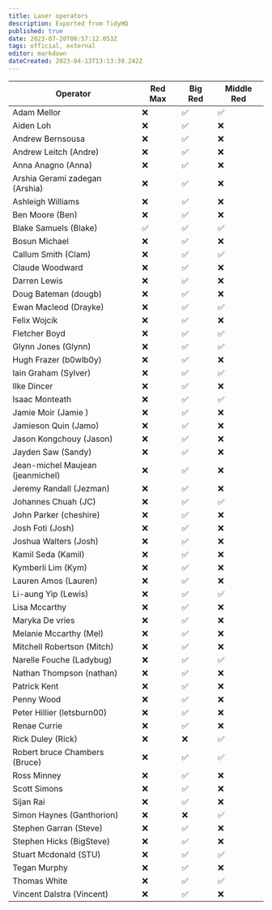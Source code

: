 ```yaml
---
title: Laser operators
description: Exported from TidyHQ
published: true
date: 2023-07-20T06:57:12.053Z
tags: official, external
editor: markdown
dateCreated: 2023-04-13T13:13:39.242Z
---
```


| Operator | Red Max | Big Red | Middle Red |
| --- | --- | --- | --- |
| Adam Mellor | ❌ | ✅ | ✅ | 
| Aiden Loh | ❌ | ✅ | ❌ | 
| Andrew Bernsousa | ❌ | ✅ | ❌ | 
| Andrew Leitch (Andre) | ❌ | ✅ | ❌ | 
| Anna Anagno (Anna) | ❌ | ✅ | ❌ | 
| Arshia Gerami zadegan (Arshia) | ❌ | ✅ | ❌ | 
| Ashleigh Williams | ❌ | ✅ | ❌ | 
| Ben Moore (Ben) | ❌ | ✅ | ❌ | 
| Blake Samuels (Blake) | ✅ | ✅ | ✅ | 
| Bosun Michael | ❌ | ✅ | ❌ | 
| Callum Smith (Clam) | ❌ | ✅ | ✅ | 
| Claude Woodward | ❌ | ✅ | ❌ | 
| Darren Lewis | ❌ | ✅ | ❌ | 
| Doug Bateman (dougb) | ❌ | ✅ | ❌ | 
| Ewan Macleod (Drayke) | ❌ | ✅ | ✅ | 
| Felix Wojcik | ❌ | ✅ | ❌ | 
| Fletcher Boyd | ❌ | ✅ | ✅ | 
| Glynn Jones (Glynn) | ❌ | ✅ | ✅ | 
| Hugh Frazer (b0wlb0y) | ❌ | ✅ | ❌ | 
| Iain Graham (Sylver) | ❌ | ✅ | ✅ | 
| Ilke Dincer | ❌ | ✅ | ❌ | 
| Isaac Monteath | ❌ | ✅ | ✅ | 
| Jamie Moir (Jamie ) | ❌ | ✅ | ❌ | 
| Jamieson Quin (Jamo) | ❌ | ✅ | ❌ | 
| Jason Kongchouy (Jason) | ❌ | ✅ | ❌ | 
| Jayden Saw (Sandy) | ❌ | ✅ | ❌ | 
| Jean-michel Maujean (jeanmichel) | ❌ | ✅ | ❌ | 
| Jeremy Randall (Jezman) | ❌ | ✅ | ❌ | 
| Johannes Chuah (JC) | ❌ | ✅ | ✅ | 
| John Parker (cheshire) | ❌ | ✅ | ❌ | 
| Josh Foti (Josh) | ❌ | ✅ | ❌ | 
| Joshua Walters (Josh) | ❌ | ✅ | ❌ | 
| Kamil Seda (Kamil) | ❌ | ✅ | ❌ | 
| Kymberli Lim (Kym) | ❌ | ✅ | ❌ | 
| Lauren Amos (Lauren) | ❌ | ✅ | ❌ | 
| Li-aung Yip (Lewis) | ❌ | ✅ | ✅ | 
| Lisa Mccarthy | ❌ | ✅ | ❌ | 
| Maryka De vries | ❌ | ✅ | ❌ | 
| Melanie Mccarthy (Mel) | ❌ | ✅ | ❌ | 
| Mitchell Robertson (Mitch) | ❌ | ✅ | ❌ | 
| Narelle Fouche (Ladybug) | ❌ | ✅ | ✅ | 
| Nathan Thompson (nathan) | ❌ | ✅ | ❌ | 
| Patrick Kent | ❌ | ✅ | ❌ | 
| Penny Wood | ❌ | ✅ | ❌ | 
| Peter Hillier (letsburn00) | ❌ | ✅ | ❌ | 
| Renae Currie | ❌ | ✅ | ❌ | 
| Rick Duley (Rick) | ❌ | ❌ | ✅ | 
| Robert bruce Chambers (Bruce) | ❌ | ✅ | ✅ | 
| Ross Minney | ❌ | ✅ | ❌ | 
| Scott Simons | ❌ | ✅ | ❌ | 
| Sijan Rai | ❌ | ✅ | ❌ | 
| Simon Haynes (Ganthorion) | ❌ | ❌ | ✅ | 
| Stephen Garran (Steve) | ❌ | ✅ | ❌ | 
| Stephen Hicks (BigSteve) | ❌ | ✅ | ❌ | 
| Stuart Mcdonald (STU) | ❌ | ✅ | ✅ | 
| Tegan Murphy | ❌ | ✅ | ❌ | 
| Thomas White | ❌ | ✅ | ✅ | 
| Vincent Dalstra (Vincent) | ❌ | ✅ | ❌ | 
